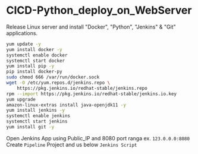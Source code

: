 # CICD-Python_deploy_on_WebServer

Release Linux server and install "Docker", "Python", "Jenkins" & "Git" applications.

```sh
yum update -y
yum install docker -y
systemctl enable docker
systemctl start docker
yum install pip -y
pip install docker-py
sudo chmod 666 /var/run/docker.sock
wget -O /etc/yum.repos.d/jenkins.repo \
    https://pkg.jenkins.io/redhat-stable/jenkins.repo
rpm --import https://pkg.jenkins.io/redhat-stable/jenkins.io.key
yum upgrade
amazon-linux-extras install java-openjdk11 -y
yum install jenkins -y
systemctl enable jenkins
systemctl start jenkins
yum install git -y
```

Open Jenkins App using Public_IP and 8080 port ranga ex. `123.0.0.0:8080`
Create `Pipeline` Project and us below `Jenkins Script`

```sh
